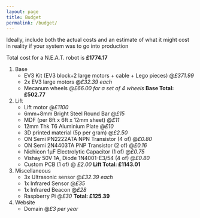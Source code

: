 ```yaml
---
layout: page
title: Budget
permalink: /budget/
---
```


Ideally, include both the actual costs and an estimate of what it might
cost in reality if your system was to go into production

Total cost for a N.E.A.T. robot is **£1774.17**

1. Base
    * EV3 Kit (EV3 block+2 large motors + cable + Lego pieces) @_£371.99_
    * 2x EV3 large motors @_£32.39 each_
    * Mecanum wheels @_£66.00 for a set of 4 wheels_
    **Base Total: £502.77**
2. Lift
    * Lift motor @_£1100_
    * 6mm+8mm Bright Steel Round Bar @_£15_
    * MDF (per 8ft x 6ft x 12mm sheet) @_£11_
    * 12mm Thk T6 Aluminium Plate @_£10_
    * 3D printed material (5p per gram) @_£2.50_
    * ON Semi PN2222ATA NPN Transistor (4 of) @_£0.80_
    * ON Semi 2N4403TA PNP Transistor (2 of) @_£0.16_
    * Nichicon 1μF Electrolytic Capacitor (1 of) @_£0.75_
    * Vishay 50V 1A, Diode 1N4001-E3/54 (4 of) @_£0.80_
    * Custom PCB (1 of) @ _£2.00_
    **Lift Total: £1143.01**
3. Miscellaneous
    * 3x Ultrasonic sensor @_£32.39 each_
    * 1x Infrared Sensor @_£35_
    * 1x Infrared Beacon @_£28_
    * Raspberry Pi @_£30_
    **Total: £125.39**
4. Website
    * Domain @_£3 per year_
